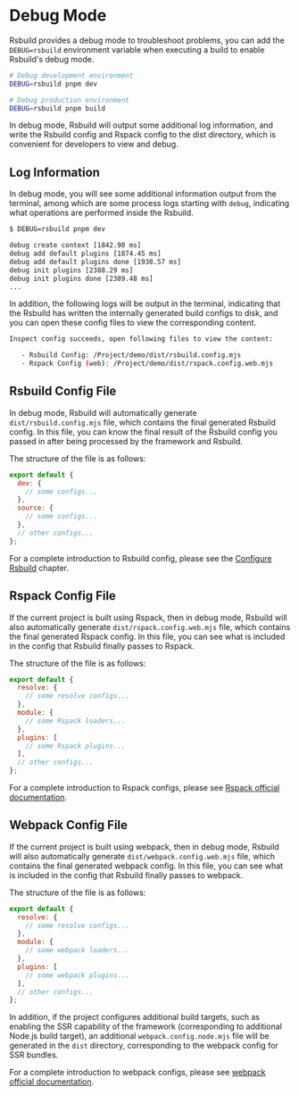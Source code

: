 # Debug Mode

Rsbuild provides a debug mode to troubleshoot problems, you can add the `DEBUG=rsbuild` environment variable when executing a build to enable Rsbuild's debug mode.

```bash
# Debug development environment
DEBUG=rsbuild pnpm dev

# Debug production environment
DEBUG=rsbuild pnpm build
```

In debug mode, Rsbuild will output some additional log information, and write the Rsbuild config and Rspack config to the dist directory, which is convenient for developers to view and debug.

## Log Information

In debug mode, you will see some additional information output from the terminal, among which are some process logs starting with `debug`, indicating what operations are performed inside the Rsbuild.

```bash
$ DEBUG=rsbuild pnpm dev

debug create context [1842.90 ms]
debug add default plugins [1874.45 ms]
debug add default plugins done [1938.57 ms]
debug init plugins [2388.29 ms]
debug init plugins done [2389.48 ms]
...
```

In addition, the following logs will be output in the terminal, indicating that the Rsbuild has written the internally generated build configs to disk, and you can open these config files to view the corresponding content.

```bash
Inspect config succeeds, open following files to view the content:

   - Rsbuild Config: /Project/demo/dist/rsbuild.config.mjs
   - Rspack Config (web): /Project/demo/dist/rspack.config.web.mjs
```

## Rsbuild Config File

In debug mode, Rsbuild will automatically generate `dist/rsbuild.config.mjs` file, which contains the final generated Rsbuild config. In this file, you can know the final result of the Rsbuild config you passed in after being processed by the framework and Rsbuild.

The structure of the file is as follows:

```js title="rsbuild.config.mjs"
export default {
  dev: {
    // some configs...
  },
  source: {
    // some configs...
  },
  // other configs...
};
```

For a complete introduction to Rsbuild config, please see the [Configure Rsbuild](/guide/basic/configure-rsbuild) chapter.

## Rspack Config File

If the current project is built using Rspack, then in debug mode, Rsbuild will also automatically generate `dist/rspack.config.web.mjs` file, which contains the final generated Rspack config. In this file, you can see what is included in the config that Rsbuild finally passes to Rspack.

The structure of the file is as follows:

```js title="rspack.config.web.mjs"
export default {
  resolve: {
    // some resolve configs...
  },
  module: {
    // some Rspack loaders...
  },
  plugins: [
    // some Rspack plugins...
  ],
  // other configs...
};
```

For a complete introduction to Rspack configs, please see [Rspack official documentation](https://rspack.dev/config/).

## Webpack Config File

If the current project is built using webpack, then in debug mode, Rsbuild will also automatically generate `dist/webpack.config.web.mjs` file, which contains the final generated webpack config. In this file, you can see what is included in the config that Rsbuild finally passes to webpack.

The structure of the file is as follows:

```js title="webpack.config.web.mjs"
export default {
  resolve: {
    // some resolve configs...
  },
  module: {
    // some webpack loaders...
  },
  plugins: [
    // some webpack plugins...
  ],
  // other configs...
};
```

In addition, if the project configures additional build targets, such as enabling the SSR capability of the framework (corresponding to additional Node.js build target), an additional `webpack.config.node.mjs` file will be generated in the `dist` directory, corresponding to the webpack config for SSR bundles.

For a complete introduction to webpack configs, please see [webpack official documentation](https://webpack.js.org/concepts/config/).
